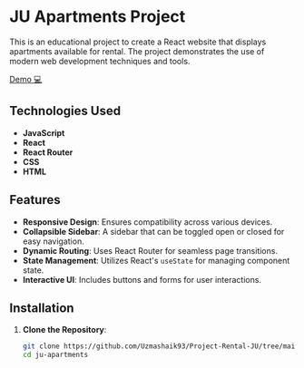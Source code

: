 # JU Apartments Project

This is an educational project to create a React website that displays apartments available for rental. The project demonstrates the use of modern web development techniques and tools.

[Demo 💻](https://ju-apartments.netlify.app/)

## Technologies Used

- **JavaScript**
- **React**
- **React Router**
- **CSS**
- **HTML**

## Features

- **Responsive Design**: Ensures compatibility across various devices.
- **Collapsible Sidebar**: A sidebar that can be toggled open or closed for easy navigation.
- **Dynamic Routing**: Uses React Router for seamless page transitions.
- **State Management**: Utilizes React's `useState` for managing component state.
- **Interactive UI**: Includes buttons and forms for user interactions.

## Installation

1. **Clone the Repository**:
   ```bash
   git clone https://github.com/Uzmashaik93/Project-Rental-JU/tree/main
   cd ju-apartments
